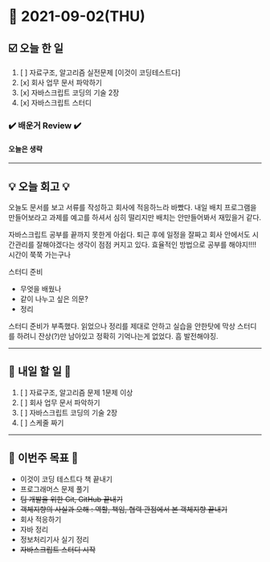 # 📆 2021-09-02(THU)
## ☑️ 오늘 한 일 
1. [ ] 자료구조, 알고리즘 실전문제 [이것이 코딩테스트다] 
2. [x] 회사 업무 문서 파악하기 
3. [x] 자바스크립트 코딩의 기술 2장 
4. [x] 자바스크립트 스터디 
### ✔️ 배운거 Review ✔️
#### 오늘은 생략 
***

## 💡 오늘  회고  💡

오늘도 문서를 보고 서류를 작성하고 회사에 적응하느라 바빴다. 내일 배치 프로그램을 만들어보라고 과제를 예고를 하셔서 심히 떨리지만 
배치는 안만들어봐서 재밌을거 같다. 

자바스크립트 공부를 끝까지 못한게 아쉽다. 퇴근 후에 일정을 잘짜고 회사 안에서도 시간관리를 잘해야겠다는 생각이 점점 커지고 있다.
효율적인 방법으로 공부를 해야지!!!! 시간이 쭉쭉 가는구나

스터디 준비 
- 무엇을 배웠나
- 같이 나누고 싶은 의문?
- 정리

스터디 준비가 부족했다. 읽었으나 정리를 제대로 안하고 실습을 안한탓에 막상 스터디를 하려니 잔상(?)만 남아있고 정확히 기억나는게 없었다.
흠 발전해야징. 

***

## 🎯 내일 할 일 🎯
1. [ ] 자료구조, 알고리즘 문제 1문제 이상 
2. [ ] 회사 업무 문서 파악하기  
3. [ ] 자바스크립트 코딩의 기술 2장 
4. [ ] 스케줄 짜기
***

## 🏁 이번주 목표 🏁
- 이것이 코딩 테스트다 책 끝내기
- 프로그래머스 문제 풀기 
- ~~팀 개발을 위한 Git, GitHub 끝내기~~
- ~~객체지향의 사실과 오해 : 역할, 책임, 협력 관점에서 본 객체지향 끝내기~~
- 회사 적응하기 
- 자바 정리 
- 정보처리기사 실기 정리
- ~~자바스크립트 스터디 시작~~
